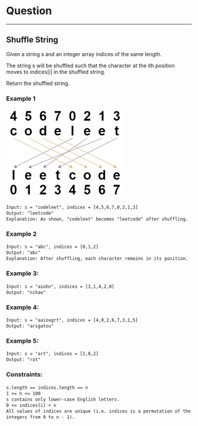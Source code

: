 # Question

-----------------

## Shuffle String

Given a string s and an integer array indices of the same length. <br>

The string s will be shuffled such that the character at the ith position moves to indices[i] in the shuffled string. <br>

Return the shuffled string. <br>

### Example 1
![](shuffleString-example.jpg)<br>
```
Input: s = "codeleet", indices = [4,5,6,7,0,2,1,3]
Output: "leetcode"
Explanation: As shown, "codeleet" becomes "leetcode" after shuffling.
```

### Example 2
```
Input: s = "abc", indices = [0,1,2]
Output: "abc"
Explanation: After shuffling, each character remains in its position.
```

### Example 3:
```
Input: s = "aiohn", indices = [3,1,4,2,0]
Output: "nihao"
```

### Example 4:
```
Input: s = "aaiougrt", indices = [4,0,2,6,7,3,1,5]
Output: "arigatou"
```

### Example 5:
```
Input: s = "art", indices = [1,0,2]
Output: "rat"
```

### Constraints:
```
s.length == indices.length == n
1 <= n <= 100
s contains only lower-case English letters.
0 <= indices[i] < n
All values of indices are unique (i.e. indices is a permutation of the integers from 0 to n - 1).
```
